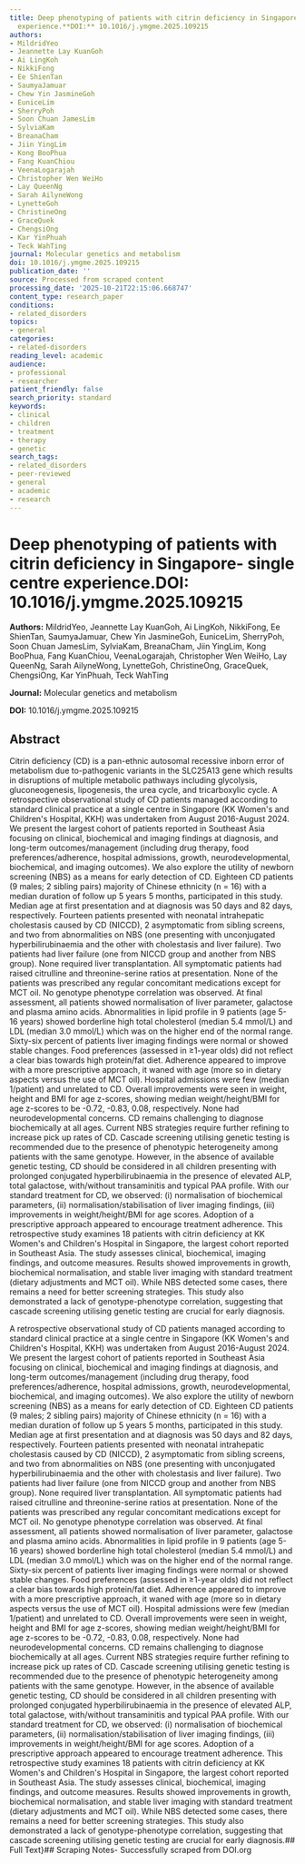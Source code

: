 ```yaml
---
title: Deep phenotyping of patients with citrin deficiency in Singapore- single centre
  experience.**DOI:** 10.1016/j.ymgme.2025.109215
authors:
- MildridYeo
- Jeannette Lay KuanGoh
- Ai LingKoh
- NikkiFong
- Ee ShienTan
- SaumyaJamuar
- Chew Yin JasmineGoh
- EuniceLim
- SherryPoh
- Soon Chuan JamesLim
- SylviaKam
- BreanaCham
- Jiin YingLim
- Kong BooPhua
- Fang KuanChiou
- VeenaLogarajah
- Christopher Wen WeiHo
- Lay QueenNg
- Sarah AilyneWong
- LynetteGoh
- ChristineOng
- GraceQuek
- ChengsiOng
- Kar YinPhuah
- Teck WahTing
journal: Molecular genetics and metabolism
doi: 10.1016/j.ymgme.2025.109215
publication_date: ''
source: Processed from scraped content
processing_date: '2025-10-21T22:15:06.668747'
content_type: research_paper
conditions:
- related_disorders
topics:
- general
categories:
- related-disorders
reading_level: academic
audience:
- professional
- researcher
patient_friendly: false
search_priority: standard
keywords:
- clinical
- children
- treatment
- therapy
- genetic
search_tags:
- related_disorders
- peer-reviewed
- general
- academic
- research
---
```


# Deep phenotyping of patients with citrin deficiency in Singapore- single centre experience.**DOI:** 10.1016/j.ymgme.2025.109215

**Authors:** MildridYeo, Jeannette Lay KuanGoh, Ai LingKoh, NikkiFong, Ee ShienTan, SaumyaJamuar, Chew Yin JasmineGoh, EuniceLim, SherryPoh, Soon Chuan JamesLim, SylviaKam, BreanaCham, Jiin YingLim, Kong BooPhua, Fang KuanChiou, VeenaLogarajah, Christopher Wen WeiHo, Lay QueenNg, Sarah AilyneWong, LynetteGoh, ChristineOng, GraceQuek, ChengsiOng, Kar YinPhuah, Teck WahTing

**Journal:** Molecular genetics and metabolism

**DOI:** 10.1016/j.ymgme.2025.109215

## Abstract

Citrin deficiency (CD) is a pan-ethnic autosomal recessive inborn error of metabolism due to-pathogenic variants in the SLC25A13 gene which results in disruptions of multiple metabolic pathways including glycolysis, gluconeogenesis, lipogenesis, the urea cycle, and tricarboxylic cycle.
A retrospective observational study of CD patients managed according to standard clinical practice at a single centre in Singapore (KK Women's and Children's Hospital, KKH) was undertaken from August 2016-August 2024. We present the largest cohort of patients reported in Southeast Asia focusing on clinical, biochemical and imaging findings at diagnosis, and long-term outcomes/management (including drug therapy, food preferences/adherence, hospital admissions, growth, neurodevelopmental, biochemical, and imaging outcomes). We also explore the utility of newborn screening (NBS) as a means for early detection of CD.
Eighteen CD patients (9 males; 2 sibling pairs) majority of Chinese ethnicity (n = 16) with a median duration of follow up 5 years 5 months, participated in this study. Median age at first presentation and at diagnosis was 50 days and 82 days, respectively. Fourteen patients presented with neonatal intrahepatic cholestasis caused by CD (NICCD), 2 asymptomatic from sibling screens, and two from abnormalities on NBS (one presenting with unconjugated hyperbilirubinaemia and the other with cholestasis and liver failure). Two patients had liver failure (one from NICCD group and another from NBS group). None required liver transplantation. All symptomatic patients had raised citrulline and threonine-serine ratios at presentation. None of the patients was prescribed any regular concomitant medications except for MCT oil. No genotype phenotype correlation was observed. At final assessment, all patients showed normalisation of liver parameter, galactose and plasma amino acids. Abnormalities in lipid profile in 9 patients (age 5-16 years) showed borderline high total cholesterol (median 5.4 mmol/L) and LDL (median 3.0 mmol/L) which was on the higher end of the normal range. Sixty-six percent of patients liver imaging findings were normal or showed stable changes. Food preferences (assessed in ≥1-year olds) did not reflect a clear bias towards high protein/fat diet. Adherence appeared to improve with a more prescriptive approach, it waned with age (more so in dietary aspects versus the use of MCT oil). Hospital admissions were few (median 1/patient) and unrelated to CD. Overall improvements were seen in weight, height and BMI for age z-scores, showing median weight/height/BMI for age z-scores to be -0.72, -0.83, 0.08, respectively. None had neurodevelopmental concerns.
CD remains challenging to diagnose biochemically at all ages. Current NBS strategies require further refining to increase pick up rates of CD. Cascade screening utilising genetic testing is recommended due to the presence of phenotypic heterogeneity among patients with the same genotype. However, in the absence of available genetic testing, CD should be considered in all children presenting with prolonged conjugated hyperbilirubinaemia in the presence of elevated ALP, total galactose, with/without transaminitis and typical PAA profile. With our standard treatment for CD, we observed: (i) normalisation of biochemical parameters, (ii) normalisation/stabilisation of liver imaging findings, (iii) improvements in weight/height/BMI for age scores. Adoption of a prescriptive approach appeared to encourage treatment adherence.
This retrospective study examines 18 patients with citrin deficiency at KK Women's and Children's Hospital in Singapore, the largest cohort reported in Southeast Asia. The study assesses clinical, biochemical, imaging findings, and outcome measures. Results showed improvements in growth, biochemical normalisation, and stable liver imaging with standard treatment (dietary adjustments and MCT oil). While NBS detected some cases, there remains a need for better screening strategies. This study also demonstrated a lack of genotype-phenotype correlation, suggesting that cascade screening utilising genetic testing are crucial for early diagnosis.

A retrospective observational study of CD patients managed according to standard clinical practice at a single centre in Singapore (KK Women's and Children's Hospital, KKH) was undertaken from August 2016-August 2024. We present the largest cohort of patients reported in Southeast Asia focusing on clinical, biochemical and imaging findings at diagnosis, and long-term outcomes/management (including drug therapy, food preferences/adherence, hospital admissions, growth, neurodevelopmental, biochemical, and imaging outcomes). We also explore the utility of newborn screening (NBS) as a means for early detection of CD.
Eighteen CD patients (9 males; 2 sibling pairs) majority of Chinese ethnicity (n = 16) with a median duration of follow up 5 years 5 months, participated in this study. Median age at first presentation and at diagnosis was 50 days and 82 days, respectively. Fourteen patients presented with neonatal intrahepatic cholestasis caused by CD (NICCD), 2 asymptomatic from sibling screens, and two from abnormalities on NBS (one presenting with unconjugated hyperbilirubinaemia and the other with cholestasis and liver failure). Two patients had liver failure (one from NICCD group and another from NBS group). None required liver transplantation. All symptomatic patients had raised citrulline and threonine-serine ratios at presentation. None of the patients was prescribed any regular concomitant medications except for MCT oil. No genotype phenotype correlation was observed. At final assessment, all patients showed normalisation of liver parameter, galactose and plasma amino acids. Abnormalities in lipid profile in 9 patients (age 5-16 years) showed borderline high total cholesterol (median 5.4 mmol/L) and LDL (median 3.0 mmol/L) which was on the higher end of the normal range. Sixty-six percent of patients liver imaging findings were normal or showed stable changes. Food preferences (assessed in ≥1-year olds) did not reflect a clear bias towards high protein/fat diet. Adherence appeared to improve with a more prescriptive approach, it waned with age (more so in dietary aspects versus the use of MCT oil). Hospital admissions were few (median 1/patient) and unrelated to CD. Overall improvements were seen in weight, height and BMI for age z-scores, showing median weight/height/BMI for age z-scores to be -0.72, -0.83, 0.08, respectively. None had neurodevelopmental concerns.
CD remains challenging to diagnose biochemically at all ages. Current NBS strategies require further refining to increase pick up rates of CD. Cascade screening utilising genetic testing is recommended due to the presence of phenotypic heterogeneity among patients with the same genotype. However, in the absence of available genetic testing, CD should be considered in all children presenting with prolonged conjugated hyperbilirubinaemia in the presence of elevated ALP, total galactose, with/without transaminitis and typical PAA profile. With our standard treatment for CD, we observed: (i) normalisation of biochemical parameters, (ii) normalisation/stabilisation of liver imaging findings, (iii) improvements in weight/height/BMI for age scores. Adoption of a prescriptive approach appeared to encourage treatment adherence.
This retrospective study examines 18 patients with citrin deficiency at KK Women's and Children's Hospital in Singapore, the largest cohort reported in Southeast Asia. The study assesses clinical, biochemical, imaging findings, and outcome measures. Results showed improvements in growth, biochemical normalisation, and stable liver imaging with standard treatment (dietary adjustments and MCT oil). While NBS detected some cases, there remains a need for better screening strategies. This study also demonstrated a lack of genotype-phenotype correlation, suggesting that cascade screening utilising genetic testing are crucial for early diagnosis.## Full Text}## Scraping Notes- Successfully scraped from DOI.org